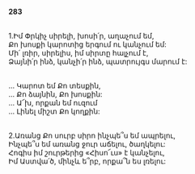 **283**

\
1.Իմ Փրկիչ սիրելի, խոսի՛ր, աղաչում եմ,\
Քո խոսքի կարոտից երգում ու կանչում եմ:\
Մի՛ լռիր, սիրելիս, իմ սիրտը հալչում է,\
Ձայնի՛ր ինձ, կանչի՛ր ինձ, պատրույգս մարում է:

\
 ... Կարոտ եմ Քո տեսքին,\
 ... Քո ձայնին, Քո խոսքին:\
 ... Ա՜խ, որքան եմ ուզում\
 ... Լինել միշտ Քո կողքին:

\
2.Առանց Քո սուրբ սիրո ինչպե՞ս եմ ապրելու,\
Ինչպե՞ս եմ առանց ջուր աճելու, ծաղկելու:\
Հոգիս իմ շուրթերից «Հիսո՜ւս» է կանչելու,\
Իմ Աստվա՛ծ, մինչև ե՞րբ, որքա՞ն ես լռելու:
